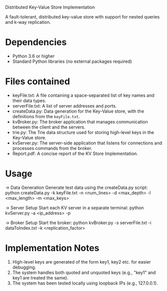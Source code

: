Distributed Key-Value Store Implementation

A fault-tolerant, distributed key-value store with support for nested queries and k-way replication.

# Dependencies
- Python 3.6 or higher
- Standard Python libraries (no external packages required)

# Files contained
- keyFile.txt: A file containing a space-separated list of key names and their data types.
- serverFile.txt: A list of server addresses and ports.
- createData.py: Data generation for the Key-Value store, with the definitions from the `keyFile.txt`.
- kvBroker.py: The broker application that manages communication between the client and the servers.
- trie.py: The Trie data structure used for storing high-level keys in the Key-Value store.
- kvServer.py: The server-side application that listens for connections and processes commands from the broker.
- Report.pdf: A concise report of the KV Store Implementation.

# Usage

-> Data Generation
Generate test data using the createData.py script:
python createData.py -k keyFile.txt -n <num_lines> -d <max_depth> -l <max_length> -m <max_keys>

-> Server Setup
Start each KV server in a separate terminal:
python kvServer.py -a <ip_address> -p <port>

-> Broker Setup
Start the broker:
python kvBroker.py -s serverFile.txt -i dataToIndex.txt -k <replication_factor>

# Implementation Notes
1. High-level keys are generated of the form key1, key2 etc. for easier debugging.
2. The system handles both quoted and unquoted keys (e.g., "key1" and key1 are treated the same).
3. The system has been tested locally using loopback IPs (e.g., 127.0.0.1).
